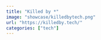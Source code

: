 ```yaml
---
title: "Killed by *"
image: "showcase/killedbytech.png"
url: "https://killedby.tech/"
categories: ["tech"]
---
```

